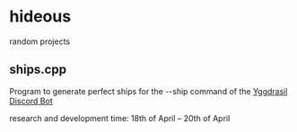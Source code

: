 # hideous
random projects

## ships.cpp
Program to generate perfect ships for the --ship command of the [Yggdrasil Discord Bot](https://ygg.fun/)

research and development time: 18th of April – 20th of April
